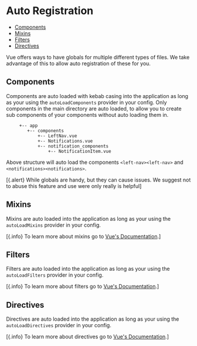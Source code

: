 # Auto Registration

- [Components](#components)
- [Mixins](#mixins)
- [Filters](#filters)
- [Directives](#directives)

Vue offers ways to have globals for multiple different types of files.
We take advantage of this to allow auto registration of these for you.

## Components

Components are auto loaded with kebab casing into the application as long as your using the `autoLoadComponents` provider in your config.
Only components in the main directory are auto loaded, to allow you to create sub components of your components without auto loading them in.

```tree
     +-- app
        +-- components
            +-- LeftNav.vue
            +-- Notifications.vue
            +-- notification_components
                +-- NotificationItem.vue
```

Above structure will auto load the components `<left-nav><left-nav>` and `<notifications><notifications>`.

[{.alert} While globals are handy, but they can cause issues. We suggest not to abuse this feature and use were only really is helpful]

## Mixins

Mixins are auto loaded into the application as long as your using the `autoLoadMixins` provider in your config.

[{.info} To learn more about mixins go to [Vue's Documentation](https://vuejs.org/v2/guide/mixins.html).]

## Filters

Filters are auto loaded into the application as long as your using the `autoLoadFilters` provider in your config.

[{.info} To learn more about filters go to [Vue's Documentation](https://vuejs.org/v2/guide/filters.html).]

## Directives

Directives are auto loaded into the application as long as your using the `autoLoadDirectives` provider in your config.

[{.info} To learn more about directives go to [Vue's Documentation](https://vuejs.org/v2/guide/custom-directive.html).]
